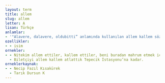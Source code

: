 ```yaml
---
layout: term
title: allem
slug: allem
letter: A
lisan: Türkçe
anlamlar:
- '"Alavere, dalavere, oldubitti” anlamında kullanılan allem kallem sözünde ve “bir işi istediği duruma getirmek için her türlü kurnazca çareye başvurmak” anlamıyla allem etmek, kallem etmek deyiminde kullanılan bir söz'
ozellikler:
- - isim
ornekler:
- - Nitekim allem ettiler, kallem ettiler, beni buradan mahrum etmek için her şeyi yaptılar.
  - Biletçiyi allem kallem atlattık Tepecik İstasyonu’na kadar.
orneklerkaynak:
- - Necip Fazıl Kısakürek
  - Tarık Dursun K
---
```

